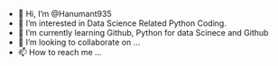 - 👋 Hi, I’m @Hanumant935
- 👀 I’m interested in Data Science Related Python Coding.
- 🌱 I’m currently learning Github, Python for data Scinece and Github
- 💞️ I’m looking to collaborate on ...
- 📫 How to reach me ...

<!---
Hanumant935/Hanumant935 is a ✨ special ✨ repository because its `README.md` (this file) appears on your GitHub profile.
You can click the Preview link to take a look at your changes.
--->
